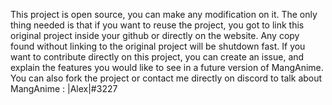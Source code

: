 This project is open source, you can make any modification on it.
The only thing needed is that if you want to reuse the project, you got to link this original project inside your github or directly on the website.
Any copy found without linking to the original project will be shutdown fast.
If you want to contribute directly on this project, you can create an issue, and explain the features you would like to see in a future version of MangAnime.
You can also fork the project or contact me directly on discord to talk about MangAnime : |Alex|#3227
